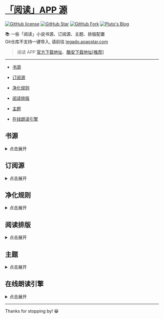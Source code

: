 # [「阅读」APP 源](https://legado.aoaostar.com)

[![GitHub license](https://img.shields.io/badge/license-AGPL--3.0-orange?style=flat-square&color=0f6adb&logo=github)](https://github.com/aoaostar/legado/)
[![GitHub Star](https://img.shields.io/github/stars/aoaostar/legado.svg?style=flat-square&label=Star&color=0f6adb&logo=github)](https://github.com/aoaostar/legado/)
[![GitHub Fork](https://img.shields.io/github/forks/aoaostar/legado.svg?style=flat-square&label=Fork&color=0f6adb&logo=github)](https://github.com/aoaostar/legado/)
[![Pluto's Blog](https://img.shields.io/badge/%E5%8D%9A%E5%AE%A2-Pluto's%20Blog-d7b1bf?logo=Blogger&color=0f6adb)](https://blog.aoaostar.com)

📚 一些「阅读」小说书源、订阅源、主题、排版配置  
Git仓库不支持一键导入, 请前往 [legado.aoaostar.com](https://legado.aoaostar.com)  

> 阅读 APP [官方下载地址](https://github.com/gedoor/legado/releases)、[酷安下载地址[推荐]](https://www.coolapk.com/apk/256030)

****

*   [书源](#id_0)

*   [订阅源](#id_1)

*   [净化规则](#id_2)

*   [阅读排版](#id_3)

*   [主题](#id_4)

*   [在线朗读引擎](#id_5)

<h2 id="id_0">书源</h2>
<details>
<summary style="cursor: pointer">点击展开</summary>

* 全量书源 

    + [访问直链](https://legado.aoaostar.com/sources/b778fe6b.json)
    + [一键导入](legado://import/bookSource?src=https://legado.aoaostar.com/sources/b778fe6b.json)
    + [访问网站]暂无
    + 上一次同步状态: 同步成功, 共 5399 条
    + 更新时间: 2025-02-14 08:51:42.131727
    + 同步时间: 2025-02-16 08:56:13.471367

****

* XIU2精品书源 🔥

    + [访问直链](https://legado.aoaostar.com/sources/71e56d4f.json)
    + [一键导入](legado://import/bookSource?src=https://legado.aoaostar.com/sources/71e56d4f.json)
    + [访问网站](https://github.com/XIU2/Yuedu)
    + 上一次同步状态: 同步成功, 共 28 条
    + 更新时间: 2025-02-11 08:51:41.953748
    + 同步时间: 2025-02-16 08:56:11.087710

****

* 破冰书源 🔥

    + [访问直链](https://legado.aoaostar.com/sources/4dc410d1.json)
    + [一键导入](legado://import/bookSource?src=https://legado.aoaostar.com/sources/4dc410d1.json)
    + [访问网站](https://github.com/PB-pobing/pobing)
    + 上一次同步状态: 同步成功, 共 128 条
    + 更新时间: 2025-02-11 08:51:42.051748
    + 同步时间: 2025-02-16 08:56:11.110511

****

* 关耳女频 🔥

    + [访问直链](https://legado.aoaostar.com/sources/e3e5d620.json)
    + [一键导入](legado://import/bookSource?src=https://legado.aoaostar.com/sources/e3e5d620.json)
    + [访问网站](https://yuedu.miaogongzi.net/gx.html)
    + 上一次同步状态: 同步成功, 共 86 条
    + 更新时间: 2025-02-11 08:51:42.222748
    + 同步时间: 2025-02-16 08:56:11.110914

****

* shidahuilang书源 🔥

    + [访问直链](https://legado.aoaostar.com/sources/e29e19ee.json)
    + [一键导入](legado://import/bookSource?src=https://legado.aoaostar.com/sources/e29e19ee.json)
    + [访问网站](https://github.com/shidahuilang/shuyuan)
    + 上一次同步状态: 同步成功, 共 1486 条
    + 更新时间: 2025-02-14 08:51:41.596725
    + 同步时间: 2025-02-16 08:56:11.111286

****

* 酷安@三舞313书源 

    + [访问直链](https://legado.aoaostar.com/sources/2a1f129b.json)
    + [一键导入](legado://import/bookSource?src=https://legado.aoaostar.com/sources/2a1f129b.json)
    + [访问网站]暂无
    + 上一次同步状态: 同步成功, 共 1554 条
    + 更新时间: 2025-02-11 08:51:41.653749
    + 同步时间: 2025-02-16 08:56:11.111609

****

* 酷安@开源阅读软件 

    + [访问直链](https://legado.aoaostar.com/sources/3bb7b751.json)
    + [一键导入](legado://import/bookSource?src=https://legado.aoaostar.com/sources/3bb7b751.json)
    + [访问网站]暂无
    + 上一次同步状态: 同步成功, 共 2117 条
    + 更新时间: 2025-02-11 08:51:41.781749
    + 同步时间: 2025-02-16 08:56:11.193299

</details>

<h2 id="id_1">订阅源</h2>
<details>
<summary style="cursor: pointer">点击展开</summary>

* 阅读APP源 - AOAOSTAR 🔥

    + [访问直链](https://legado.aoaostar.com/sources/c5791307.json)
    + [一键导入](legado://import/rssSource?src=https://legado.aoaostar.com/sources/c5791307.json)
    + [访问网站]暂无
    + 上一次同步状态: 同步成功, 共 1 条
    + 更新时间: 2025-02-11 08:51:41.804748
    + 同步时间: 2025-02-16 08:56:11.339535

****

* 阅读APP使用文档 🔥

    + [访问直链](https://legado.aoaostar.com/sources/9955b83c.json)
    + [一键导入](legado://import/rssSource?src=https://legado.aoaostar.com/sources/9955b83c.json)
    + [访问网站]暂无
    + 上一次同步状态: 同步成功, 共 1 条
    + 更新时间: 2025-02-11 08:51:41.804748
    + 同步时间: 2025-02-16 08:56:11.340012

</details>

<h2 id="id_2">净化规则</h2>
<details>
<summary style="cursor: pointer">点击展开</summary>

* 乌云净化 🔥

    + [访问直链](https://legado.aoaostar.com/sources/3f067eb2.json)
    + [一键导入](legado://import/replaceRule?src=https://legado.aoaostar.com/sources/3f067eb2.json)
    + [访问网站]暂无
    + 上一次同步状态: 同步成功, 共 20 条
    + 更新时间: 2025-02-11 08:51:41.803748
    + 同步时间: 2025-02-16 08:56:11.338344

</details>

<h2 id="id_3">阅读排版</h2>
<details>
<summary style="cursor: pointer">点击展开</summary>

* 番茄小说 🔥

    + [访问直链](https://legado.aoaostar.com/sources/e99a592f.zip)
    + [一键导入](legado://import/readConfig?src=https://legado.aoaostar.com/sources/e99a592f.zip)
    + [访问网站]暂无
    + 上一次同步状态: 同步成功, 共 50 条
    + 更新时间: 2025-02-16 08:56:11.337967
    + 同步时间: 2025-02-16 08:56:11.337341

</details>

<h2 id="id_4">主题</h2>
<details>
<summary style="cursor: pointer">点击展开</summary>

* 微信阅读 - 日间 🔥

    + [访问直链](https://legado.aoaostar.com/sources/9c92e8e8.json)
    + [一键导入](legado://import/theme?src=https://legado.aoaostar.com/sources/9c92e8e8.json)
    + [访问网站]暂无
    + 上一次同步状态: 同步成功, 共 6 条
    + 更新时间: 2025-02-11 08:51:41.804748
    + 同步时间: 2025-02-16 08:56:11.340439

****

* 微信阅读 - 夜间 🔥

    + [访问直链](https://legado.aoaostar.com/sources/dbc65c69.json)
    + [一键导入](legado://import/theme?src=https://legado.aoaostar.com/sources/dbc65c69.json)
    + [访问网站]暂无
    + 上一次同步状态: 同步成功, 共 6 条
    + 更新时间: 2025-02-11 08:51:41.805748
    + 同步时间: 2025-02-16 08:56:11.340854

****

* 厚墨 - 日间 🔥

    + [访问直链](https://legado.aoaostar.com/sources/bc26bb5e.json)
    + [一键导入](legado://import/theme?src=https://legado.aoaostar.com/sources/bc26bb5e.json)
    + [访问网站]暂无
    + 上一次同步状态: 同步成功, 共 6 条
    + 更新时间: 2025-02-11 08:51:41.805748
    + 同步时间: 2025-02-16 08:56:11.341291

****

* 厚墨 - 夜间 🔥

    + [访问直链](https://legado.aoaostar.com/sources/39c60133.json)
    + [一键导入](legado://import/theme?src=https://legado.aoaostar.com/sources/39c60133.json)
    + [访问网站]暂无
    + 上一次同步状态: 同步成功, 共 6 条
    + 更新时间: 2025-02-11 08:51:41.806748
    + 同步时间: 2025-02-16 08:56:11.341699

</details>

<h2 id="id_5">在线朗读引擎</h2>
<details>
<summary style="cursor: pointer">点击展开</summary>

* 酷安@三舞313听书TTS合集 🔥

    + [访问直链](https://legado.aoaostar.com/sources/19db2f5e.json)
    + [一键导入](legado://import/httpTTS?src=https://legado.aoaostar.com/sources/19db2f5e.json)
    + [访问网站]暂无
    + 上一次同步状态: 同步成功, 共 84 条
    + 更新时间: 2025-02-11 08:51:41.794748
    + 同步时间: 2025-02-16 08:56:11.329143

****

* 月下自酌听书TTS合集 

    + [访问直链](https://legado.aoaostar.com/sources/856adf0e.json)
    + [一键导入](legado://import/httpTTS?src=https://legado.aoaostar.com/sources/856adf0e.json)
    + [访问网站]暂无
    + 上一次同步状态: 同步成功, 共 56 条
    + 更新时间: 2025-02-11 08:51:41.795748
    + 同步时间: 2025-02-16 08:56:11.330040

****

* 暗香听书TTS合集 

    + [访问直链](https://legado.aoaostar.com/sources/a03fcd8c.json)
    + [一键导入](legado://import/httpTTS?src=https://legado.aoaostar.com/sources/a03fcd8c.json)
    + [访问网站]暂无
    + 上一次同步状态: 同步成功, 共 37 条
    + 更新时间: 2025-02-11 08:51:41.795748
    + 同步时间: 2025-02-16 08:56:11.330829

****

* 千仞云听书TTS合集 

    + [访问直链](https://legado.aoaostar.com/sources/12212706.json)
    + [一键导入](legado://import/httpTTS?src=https://legado.aoaostar.com/sources/12212706.json)
    + [访问网站]暂无
    + 上一次同步状态: 同步成功, 共 80 条
    + 更新时间: 2025-02-11 08:51:41.796748
    + 同步时间: 2025-02-16 08:56:11.331577

****

* 酷安@墨迹染流年分享的姬鲁听书TTS合集 

    + [访问直链](https://legado.aoaostar.com/sources/5d6324c5.json)
    + [一键导入](legado://import/httpTTS?src=https://legado.aoaostar.com/sources/5d6324c5.json)
    + [访问网站]暂无
    + 上一次同步状态: 同步成功, 共 24 条
    + 更新时间: 2025-02-11 08:51:41.800748
    + 同步时间: 2025-02-16 08:56:11.335650

****

* 酷安@纵横不败大佬TTS听书源更新 

    + [访问直链](https://legado.aoaostar.com/sources/856adf0e.json)
    + [一键导入](legado://import/httpTTS?src=https://legado.aoaostar.com/sources/856adf0e.json)
    + [访问网站]暂无
    + 上一次同步状态: 同步成功, 共 56 条
    + 更新时间: 2025-02-11 08:51:41.795748
    + 同步时间: 2025-02-16 08:56:11.336542

</details>

****

Thanks for stopping by! 😁